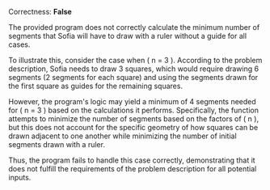 Correctness: **False**

The provided program does not correctly calculate the minimum number of segments that Sofia will have to draw with a ruler without a guide for all cases. 

To illustrate this, consider the case when \( n = 3 \). According to the problem description, Sofia needs to draw 3 squares, which would require drawing 6 segments (2 segments for each square) and using the segments drawn for the first square as guides for the remaining squares. 

However, the program's logic may yield a minimum of 4 segments needed for \( n = 3 \) based on the calculations it performs. Specifically, the function attempts to minimize the number of segments based on the factors of \( n \), but this does not account for the specific geometry of how squares can be drawn adjacent to one another while minimizing the number of initial segments drawn with a ruler. 

Thus, the program fails to handle this case correctly, demonstrating that it does not fulfill the requirements of the problem description for all potential inputs.
